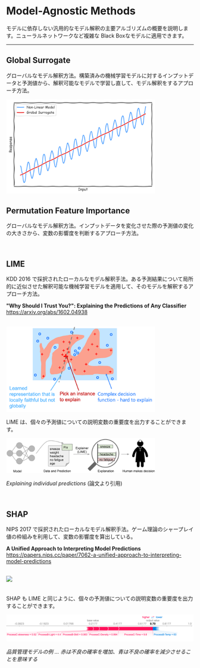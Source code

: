 # Model-Agnostic Methods

モデルに依存しない汎用的なモデル解釈の主要アルゴリズムの概要を説明します。ニューラルネットワークなど複雑な Black Boxなモデルに適用できます。<br/>
<!-- ## Sample Code

下記の表には、"Interpretable Algorithms" のサンプルコードをリストしています。Environment列のリンクからアクセスできます。

| Algorithm | Environment | Type | Description | 
| --- | --- | --- | --- |
| Global Surrogate | [Python](Samples/Decision-Tree) | Statistics / Machine Learning | Decision Tree (決定木) を用いたモデル開発のサンプルコード| 
| Permutation Feature Importance | [Python](Samples/Linear-Regression) | Statistics / Machine Learning | Linear Regression (線形回帰) を用いたモデル開発のサンプルコード| 
| LIME | [Python](Samples/LIME) | Machine Learning | Microsoft Interpret ML によるモデル開発のサンプルコード| 
| SHAP | [Python](Samples/SHAP) | Machine Learning | Microsoft Interpret ML によるモデル開発のサンプルコード| 

<br/> -->

---


<!-- ## Feature Importance
どの説明変数が目的変数に大きく影響し、逆にどの辺があまり影響していないのかを確認します。

- 品質に大きく影響している変数を特定する
- 売り上げに大きく影響している変数を特定する
- モデルの妥当性を確認する
etc

今回は、Permutationn Feature Importance という手法を用います。 -->

## Global Surrogate
グローバルなモデル解釈方法。構築済みの機械学習モデルに対するインプットデータと予測値から、解釈可能なモデルで学習し直して、モデル解釈をするアプローチ方法。

<img src="docs/images/global-surrogate.png" width=400>
<br/>

## Permutation Feature Importance
グローバルなモデル解釈方法。インプットデータを変化させた際の予測値の変化の大きさから、変数の影響度を判断するアプローチ方法。

<br/>

## LIME
KDD 2016 で採択されたローカルなモデル解釈手法。ある予測結果について局所的に近似させた解釈可能な機械学習モデルを適用して、そのモデルを解釈するアプローチ方法。

**"Why Should I Trust You?": Explaining the Predictions of Any Classifier**  
https://arxiv.org/abs/1602.04938

<br/>

<img src="docs/images/lime-pic.png" width=400>

<br/>

LIME は、個々の予測値についての説明変数の重要度を出力することができます。


<img src="docs/images/lime-flu.png" width=400>  

_Explaining individual predictions_ (論文より引用)

<br/>

## SHAP
NIPS 2017 で採択されたローカルなモデル解釈手法。ゲーム理論のシャープレイ値の枠組みを利用して、変数の影響度を算出している。

**A Unified Approach to Interpreting Model Predictions**  
https://papers.nips.cc/paper/7062-a-unified-approach-to-interpreting-model-predictions

<br/>

<img src="https://raw.githubusercontent.com/slundberg/shap/master/docs/artwork/shap_diagram.png" width=400>  

<br/>
<br/> 

SHAP も LIME と同じように、個々の予測値についての説明変数の重要度を出力することができます。

<img src="docs/images/shap-factory.png">

*品質管理モデルの例 ... 赤は不良の確率を増加、青は不良の確率を減少させることを意味する*